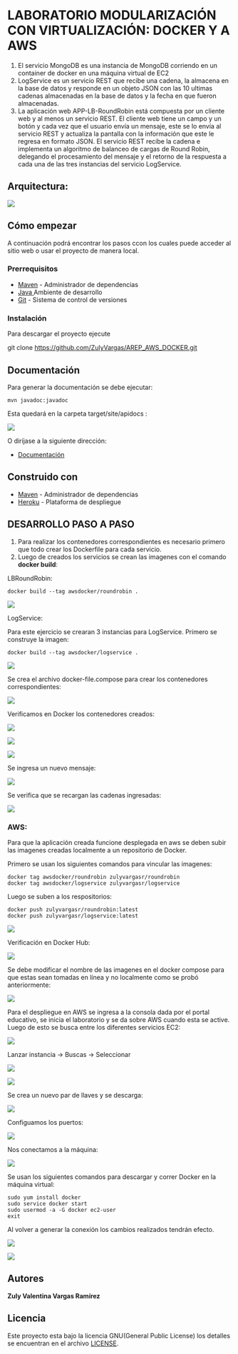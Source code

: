 # LABORATORIO MODULARIZACIÓN CON VIRTUALIZACIÓN: DOCKER Y A AWS

1. El servicio MongoDB es una instancia de MongoDB corriendo en un container de docker en una máquina virtual de EC2
2. LogService es un servicio REST que recibe una cadena, la almacena en la base de datos y responde en un objeto JSON con las 10 ultimas cadenas almacenadas en la base de datos y la fecha en que fueron almacenadas.
3. La aplicación web APP-LB-RoundRobin está compuesta por un cliente web y al menos un servicio REST. El cliente web tiene un campo y un botón y cada vez que el usuario envía un mensaje, este se lo envía al servicio REST y actualiza la pantalla con la información que este le regresa en formato JSON. El servicio REST recibe la cadena e implementa un algoritmo de balanceo de cargas de Round Robin, delegando el procesamiento del mensaje y el retorno de la respuesta a cada una de las tres instancias del servicio LogService.

## Arquitectura:

![](img/arq.png)
	

## Cómo empezar

A continuación podrá encontrar los pasos ccon los cuales puede acceder al sitio web o usar el proyecto de manera local.

### Prerrequisitos


* [Maven](https://maven.apache.org/) - Administrador de dependencias
* [Java ](https://www.oracle.com/co/java/technologies/javase/javase-jdk8-downloads.html)       Ambiente de desarrollo
* [Git](https://git-scm.com/) - Sistema de control de versiones

### Instalación


Para descargar el proyecto ejecute 

   git clone https://github.com/ZulyVargas/AREP_AWS_DOCKER.git

## Documentación
Para generar la documentación se debe ejecutar:

    mvn javadoc:javadoc

Esta quedará en la carpeta target/site/apidocs :

![](img/javadocs.png)

O diríjase a la siguiente dirección: 
* [Documentación]()

## Construido con 

* [Maven](https://maven.apache.org/) - Administrador de dependencias
* [Heroku](https://heroku.com) - Plataforma de despliegue

## DESARROLLO PASO A PASO

1. Para realizar los contenedores correspondientes es necesario primero que todo crear los Dockerfile para cada servicio.
2. Luego de creados los servicios se crean las imagenes con el comando **docker build**:

LBRoundRobin:

    docker build --tag awsdocker/roundrobin .

![](img/rr-docker.png)


LogService:

Para este ejercicio se crearan 3 instancias para LogService. Primero se construye la imagen:
    
    docker build --tag awsdocker/logservice .

![](img/logservices.png)

Se crea el archivo docker-file.compose para crear los contenedores correspondientes:

![](img/compose.png)

Verificamos en Docker los contenedores creados:

![](img/docker.png)

![](img/lbservice.png)

![](img/mensajes.png)

Se ingresa un nuevo mensaje:

![](img/nuevo.png)

Se verifica que se recargan las cadenas ingresadas:

![](img/nuevoOk.png)

### AWS:

Para que la aplicación creada funcione desplegada en aws se deben subir las imagenes creadas localmente a un repositorio de Docker.

Primero se usan los siguientes comandos para vincular las imagenes:

    docker tag awsdocker/roundrobin zulyvargasr/roundrobin
    docker tag awsdocker/logservice zulyvargasr/logservice

Luego se suben a los respositorios:

    docker push zulyvargasr/roundrobin:latest
    docker push zulyvargasr/logservice:latest

![](img/tag_push.png)  

Verificación en Docker Hub:

![](img/repos.png)

Se debe modificar el nombre de las imagenes en el docker compose para que estas sean tomadas en línea y no localmente como se probó anteriormente:

![](img/compose_aws.png) 

Para el despliegue en AWS se ingresa a la consola dada por el portal educativo, se inicia el laboratorio y se da sobre AWS cuando esta se active. Luego de esto se busca entre los diferentes servicios  EC2:

![](img/consolaaws.png) 

Lanzar instancia -> Buscas -> Seleccionar

![](img/maquina.png) 

![](img/lanzar.png)

Se crea un nuevo par de llaves y se descarga:

![](img/parllaves.png)

Configuamos los puertos:

![](img/reglasentrada.png)

Nos conectamos a la máquina:

![](img/conexion.png)

Se usan los siguientes comandos para descargar y correr Docker en la máquina virtual:

    sudo yum install docker
    sudo service docker start 
    sudo usermod -a -G docker ec2-user
    exit
Al volver a generar la conexión los cambios realizados tendrán efecto.

![](img/dockerinstall.png)

![](img/dockerversion.png)

## Autores

**Zuly Valentina Vargas Ramírez** 


## Licencia

Este proyecto esta bajo la licencia GNU(General Public License) los detalles se encuentran en el archivo [LICENSE](LICENSE.txt).
